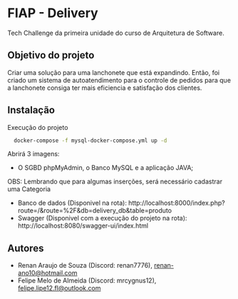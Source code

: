 
# FIAP - Delivery

Tech Challenge da primeira unidade do curso de Arquitetura de Software.


## Objetivo do projeto

Criar uma solução para uma lanchonete que está expandindo. Então, foi criado um sistema de autoatendimento para o controle de pedidos para que a lanchonete consiga ter mais eficiencia e satisfação dos clientes.
## Instalação

Execução do projeto

```bash
  docker-compose -f mysql-docker-compose.yml up -d
```

Abrirá 3 imagens: 

- O SGBD phpMyAdmin, o Banco MySQL e a aplicação JAVA;

OBS: Lembrando que para algumas inserções, será necessário cadastrar uma Categoria

- Banco de dados (Disponivel na rota): http://localhost:8000/index.php?route=/&route=%2F&db=delivery_db&table=produto
- Swagger (Disponivel com a execução do projeto na rota): http://localhost:8080/swagger-ui/index.html
## Autores

- Renan Araujo de Souza (Discord: renan7776), renan-ano10@hotmail.com
- Felipe Melo de Almeida (Discord: mrcygnus12), felipe.lipe12.fl@outlook.com

